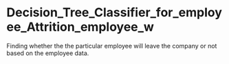 # Decision_Tree_Classifier_for_employee_Attrition_employee_w
Finding whether the the particular employee will leave the company or not based on the employee data.
